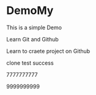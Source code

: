 # DemoMy
This is a simple Demo

Learn Git and Github 

Learn to craete project on Github

clone test success

7777777777

9999999999

